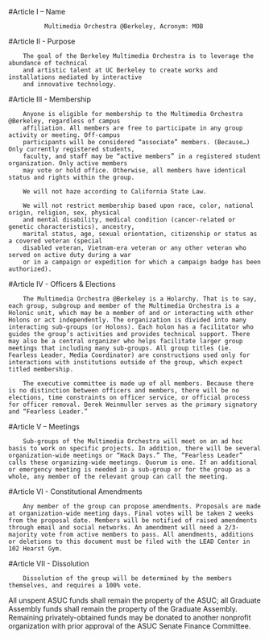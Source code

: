 #Article I – Name

              Multimedia Orchestra @Berkeley, Acronym: MOB

#Article II - Purpose
                   	
        The goal of the Berkeley Multimedia Orchestra is to leverage the abundance of technical 
        and artistic talent at UC Berkeley to create works and installations mediated by interactive 
        and innovative technology.

#Article III - Membership

        Anyone is eligible for membership to the Multimedia Orchestra @Berkeley, regardless of campus 
        affiliation. All members are free to participate in any group activity or meeting. Off-campus 
        participants will be considered “associate” members. (Because…) Only currently registered students, 
        faculty, and staff may be “active members” in a registered student organization. Only active members 
        may vote or hold office. Otherwise, all members have identical status and rights within the group.

        We will not haze according to California State Law. 

        We will not restrict membership based upon race, color, national origin, religion, sex, physical 
        and mental disability, medical condition (cancer-related or genetic characteristics), ancestry, 
        marital status, age, sexual orientation, citizenship or status as a covered veteran (special 
        disabled veteran, Vietnam-era veteran or any other veteran who served on active duty during a war 
        or in a campaign or expedition for which a campaign badge has been authorized).

#Article IV - Officers & Elections

        The Multimedia Orchestra @Berkeley is a Holarchy. That is to say, each group, subgroup and member of the Multimedia Orchestra is a Holonic unit, which may be a member of and or interacting with other Holons or act independently. The organization is divided into many interacting sub-groups (or Holons). Each holon has a facilitator who guides the group’s activities and provides technical support. There may also be a central organizer who helps facilitate larger group meetings that including many sub-groups. All group titles (ie. Fearless Leader, Media Coordinator) are constructions used only for interactions with institutions outside of the group, which expect titled membership.

        The executive committee is made up of all members. Because there is no distinction between officers and members, there will be no elections, time constraints on officer service, or official process for officer removal. Derek Weinmuller serves as the primary signatory and “Fearless Leader.”

#Article V – Meetings

        Sub-groups of the Multimedia Orchestra will meet on an ad hoc basis to work on specific projects. In addition, there will be several organization-wide meetings or “Hack Days.” The, “Fearless Leader” calls these organizing-wide meetings. Quorum is one. If an additional or emergency meeting is needed in a sub-group or for the group as a whole, any member of the relevant group can call the meeting.


#Article VI - Constitutional Amendments

        Any member of the group can propose amendments. Proposals are made at organization-wide meeting days. Final votes will be taken 2 weeks from the proposal date. Members will be notified of raised amendments through email and social networks. An amendment will need a 2/3-majority vote from active members to pass. All amendments, additions or deletions to this document must be filed with the LEAD Center in 102 Hearst Gym.

#Article VII - Dissolution 

        Dissolution of the group will be determined by the members themselves, and requires a 100% vote. 

All unspent ASUC funds shall remain the property of the ASUC; all Graduate Assembly funds shall remain the property of the Graduate Assembly. Remaining privately-obtained funds may be donated to another nonprofit organization with prior approval of the ASUC Senate Finance Committee.
